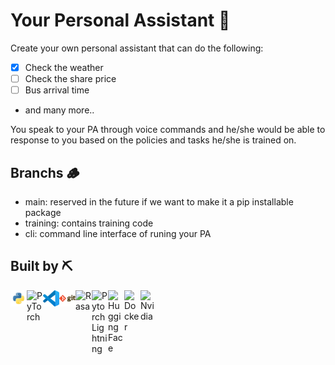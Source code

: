 # Your Personal Assistant 🦸
Create your own personal assistant that can do the following:
- [x] Check the weather
- [ ] Check the share price
- [ ] Bus arrival time
- and many more.. 

You speak to your PA through voice commands and he/she would be able to response to you based on the policies and tasks he/she is trained on.

## Branchs 🪵
- main: reserved in the future if we want to make it a pip installable package
- training: contains training code
- cli: command line interface of runing your PA

## Built by ⛏️ 
<img align="left" alt="Python" width="26px" src="https://raw.githubusercontent.com/github/explore/80688e429a7d4ef2fca1e82350fe8e3517d3494d/topics/python/python.png" />
<img align="left" alt="PyTorch" width="26px" src="https://avatars0.githubusercontent.com/u/21003710?s=200&v=4" />
<img align="left" alt="Visual Studio Code" width="26px" src="https://raw.githubusercontent.com/github/explore/80688e429a7d4ef2fca1e82350fe8e3517d3494d/topics/visual-studio-code/visual-studio-code.png" />
<img align="left" alt="Git" width="26px" src="https://raw.githubusercontent.com/github/explore/80688e429a7d4ef2fca1e82350fe8e3517d3494d/topics/git/git.png" />
<img align="left" alt="Rasa" width="26px" src="https://avatars.githubusercontent.com/u/21214473?s=200&v=4"/>
<img align="left" alt="Pytorch Lightning" width="26px" src="https://avatars.githubusercontent.com/u/58386951?s=200&v=4"/>
<img align="left" alt="Hugging Face" width="26px" src="https://avatars.githubusercontent.com/u/25720743?s=200&v=4"/>
<img align="left" alt="Docker" width="26px" src="https://avatars.githubusercontent.com/u/5429470?s=200&v=4"/>
<img align="left" alt="Nvidia" width="26px" src="https://avatars.githubusercontent.com/u/1728152?s=200&v=4
"/>